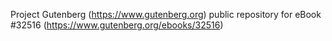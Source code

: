 Project Gutenberg (https://www.gutenberg.org) public repository for eBook #32516 (https://www.gutenberg.org/ebooks/32516)
